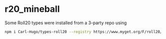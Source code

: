 # r20_mineball

Some Roll20 types were installed from a 3-party repo using
```bash
npm i Carl-Hugo/types-roll20 --registry https://www.myget.org/F/roll20/npm/
```
